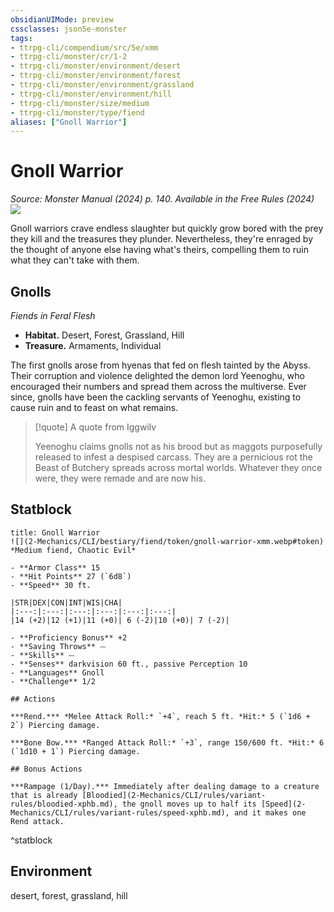 ```yaml
---
obsidianUIMode: preview
cssclasses: json5e-monster
tags:
- ttrpg-cli/compendium/src/5e/xmm
- ttrpg-cli/monster/cr/1-2
- ttrpg-cli/monster/environment/desert
- ttrpg-cli/monster/environment/forest
- ttrpg-cli/monster/environment/grassland
- ttrpg-cli/monster/environment/hill
- ttrpg-cli/monster/size/medium
- ttrpg-cli/monster/type/fiend
aliases: ["Gnoll Warrior"]
---
```

# Gnoll Warrior
*Source: Monster Manual (2024) p. 140. Available in the Free Rules (2024)*  
![](2-Mechanics/CLI/bestiary/fiend/img/gnolls.webp#right)

Gnoll warriors crave endless slaughter but quickly grow bored with the prey they kill and the treasures they plunder. Nevertheless, they're enraged by the thought of anyone else having what's theirs, compelling them to ruin what they can't take with them.

## Gnolls

*Fiends in Feral Flesh*

- **Habitat.** Desert, Forest, Grassland, Hill  
- **Treasure.** Armaments, Individual  

The first gnolls arose from hyenas that fed on flesh tainted by the Abyss. Their corruption and violence delighted the demon lord Yeenoghu, who encouraged their numbers and spread them across the multiverse. Ever since, gnolls have been the cackling servants of Yeenoghu, existing to cause ruin and to feast on what remains.

> [!quote] A quote from Iggwilv  
> 
> Yeenoghu claims gnolls not as his brood but as maggots purposefully released to infest a despised carcass. They are a pernicious rot the Beast of Butchery spreads across mortal worlds. Whatever they once were, they were remade and are now his.


## Statblock

```ad-statblock
title: Gnoll Warrior
![](2-Mechanics/CLI/bestiary/fiend/token/gnoll-warrior-xmm.webp#token)
*Medium fiend, Chaotic Evil*

- **Armor Class** 15 
- **Hit Points** 27 (`6d8`) 
- **Speed** 30 ft.

|STR|DEX|CON|INT|WIS|CHA|
|:---:|:---:|:---:|:---:|:---:|:---:|
|14 (+2)|12 (+1)|11 (+0)| 6 (-2)|10 (+0)| 7 (-2)|

- **Proficiency Bonus** +2
- **Saving Throws** ⏤
- **Skills** ⏤
- **Senses** darkvision 60 ft., passive Perception 10
- **Languages** Gnoll
- **Challenge** 1/2

## Actions

***Rend.*** *Melee Attack Roll:* `+4`, reach 5 ft. *Hit:* 5 (`1d6 + 2`) Piercing damage.

***Bone Bow.*** *Ranged Attack Roll:* `+3`, range 150/600 ft. *Hit:* 6 (`1d10 + 1`) Piercing damage.

## Bonus Actions

***Rampage (1/Day).*** Immediately after dealing damage to a creature that is already [Bloodied](2-Mechanics/CLI/rules/variant-rules/bloodied-xphb.md), the gnoll moves up to half its [Speed](2-Mechanics/CLI/rules/variant-rules/speed-xphb.md), and it makes one Rend attack.
```
^statblock

## Environment

desert, forest, grassland, hill
